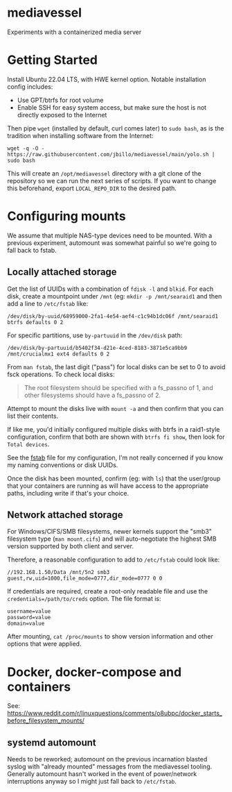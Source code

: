 # mediavessel
Experiments with a containerized media server

# Getting Started
Install Ubuntu 22.04 LTS, with HWE kernel option. Notable installation config includes:
* Use GPT/btrfs for root volume 
* Enable SSH for easy system access, but make sure the host is not directly exposed to the Internet

Then pipe `wget` (installed by default, curl comes later) to `sudo bash`, as is the tradition when installing software from the Internet:

```
wget -q -O - https://raw.githubusercontent.com/jbillo/mediavessel/main/yolo.sh | sudo bash
```

This will create an `/opt/mediavessel` directory with a git clone of the repository so we can run the next series of scripts. If you want to change this beforehand, export `LOCAL_REPO_DIR` to the desired path.

# Configuring mounts
We assume that multiple NAS-type devices need to be mounted. With a previous experiment, automount was somewhat painful so we're going to fall back to fstab.

## Locally attached storage
Get the list of UUIDs with a combination of `fdisk -l` and `blkid`. For each disk, create a mountpoint under `/mnt` (eg: `mkdir -p /mnt/searaid1` and then add a line to `/etc/fstab` like:

```
/dev/disk/by-uuid/68959000-2fa1-4e54-aef4-c1c94b1dc06f /mnt/searaid1 btrfs defaults 0 2
```

For specific partitions, use `by-partuuid` in the `/dev/disk` path:

```
/dev/disk/by-partuuid/b5402f34-d21e-4ced-8183-3871e5ca9bb9 /mnt/crucialmx1 ext4 defaults 0 2
```

From `man fstab`, the last digit ("pass") for local disks can be set to 0 to avoid fsck operations. To check local disks: 

> The root filesystem should be specified with a fs_passno of 1, and other filesystems should have a fs_passno of 2.

Attempt to mount the disks live with `mount -a` and then confirm that you can list their contents.

If like me, you'd initially configured multiple disks with btrfs in a raid1-style configuration, confirm that both are shown with `btrfs fi show`, then look for `Total devices`.

See the [fstab](fstab) file for my configuration, I'm not really concerned if you know my naming conventions or disk UUIDs.

Once the disk has been mounted, confirm (eg: with `ls`) that the user/group that your containers are running as will have access to the appropriate paths, including write if that's your choice.

## Network attached storage

For Windows/CIFS/SMB filesystems, newer kernels support the "smb3" filesystem type (`man mount.cifs`) and will auto-negotiate the highest SMB version supported by both client and server.

Therefore, a reasonable configuration to add to `/etc/fstab` could look like:

```
//192.168.1.50/Data /mnt/5n2 smb3 guest,rw,uid=1000,file_mode=0777,dir_mode=0777 0 0
```

If credentials are required, create a root-only readable file and use the `credentials=/path/to/creds` option. The file format is:

```
username=value
password=value
domain=value
```

After mounting, `cat /proc/mounts` to show version information and other options that were applied.

# Docker, docker-compose and containers


See: https://www.reddit.com/r/linuxquestions/comments/o8ubpc/docker_starts_before_filesystem_mounts/

## systemd automount

Needs to be reworked; automount on the previous incarnation blasted syslog with "already mounted" messages from the mediavessel tooling. Generally automount hasn't worked in the event of power/network interruptions anyway so I might just fall back to `/etc/fstab`.